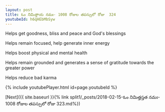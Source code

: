 ```yaml
---
layout: post
title: ఓం నిమిత్తాయ నమః- 1008 రోజుల తపస్సులో రోజు  324
youtubeId: h6qHEbMbSyw
---
```

 
 
Helps get goodness, bliss and peace and God's blessings
 
Helps remain focused, help generate inner energy 
 
Helps boost physical and mental health 
 
Helps remain grounded and generates a sense of gratitude towards the greater power 
 
Helps reduce bad karma
 
 
 
 


{% include youtubePlayer.html id=page.youtubeId %}
 
[Next]({{ site.baseurl }}{% link  split1/_posts/2018-02-15-ఓం నిమిత్తస్తత నమః- 1008 రోజుల తపస్సులో రోజు  323.md%})
 
